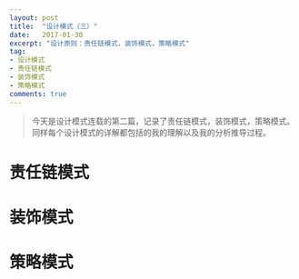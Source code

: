 ```yaml
---
layout: post
title:  "设计模式（三）"
date:   2017-01-30
excerpt: "设计原则：责任链模式，装饰模式，策略模式"
tag:
- 设计模式
- 责任链模式
- 装饰模式
- 策略模式
comments: true
---
```

> 今天是设计模式连载的第二篇，记录了责任链模式，装饰模式，策略模式。同样每个设计模式的详解都包括的我的理解以及我的分析推导过程。

# 责任链模式

# 装饰模式

# 策略模式